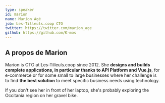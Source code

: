 ```yaml
---
type: speaker
id: marion
name: Marion Agé
job: Les-Tilleuls.coop CTO
twitter: https://twitter.com/marion_age
github: https://github.com/K-mos
---
```


## A propos de Marion

Marion is CTO at Les-Tilleuls.coop since 2012. She **designs and builds complete applications, in particular thanks to API Platform and Vue.js**, for e-commerce or for some small to large businesses where her challenge is to find **the best solution** to meet specific business needs using technology.

If you don't see her in front of her laptop, she's probably exploring the Occitania region on her gravel bike.
